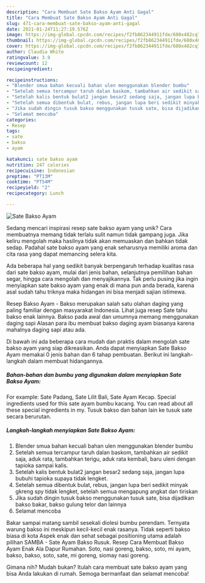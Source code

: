```yaml
---
description: "Cara Membuat Sate Bakso Ayam Anti Gagal"
title: "Cara Membuat Sate Bakso Ayam Anti Gagal"
slug: 471-cara-membuat-sate-bakso-ayam-anti-gagal
date: 2021-01-24T11:27:19.576Z
image: https://img-global.cpcdn.com/recipes/f2fb862344911fde/680x482cq70/sate-bakso-ayam-foto-resep-utama.jpg
thumbnail: https://img-global.cpcdn.com/recipes/f2fb862344911fde/680x482cq70/sate-bakso-ayam-foto-resep-utama.jpg
cover: https://img-global.cpcdn.com/recipes/f2fb862344911fde/680x482cq70/sate-bakso-ayam-foto-resep-utama.jpg
author: Claudia White
ratingvalue: 3.9
reviewcount: 12
recipeingredient:

recipeinstructions:
- "Blender smua bahan kecuali bahan ulen menggunakan blender bumbu"
- "Setelah semua tercampur taruh dalan baskom, tambahkan air sedikit saja, aduk rata, tambahkan terigu, aduk rata kembali, baru uleni dengan tapioka sampai kalis."
- "Setelah kalis bentuk bulat2 jangan besar2 sedang saja, jangan lupa bubuhi tapioka supaya tidak lengket."
- "Setelah semua dibentuk bulat, rebus, jangan lupa beri sedikit minyak gkreng spy tidak lengket, setelah semua mengapung angkat dan tiriskan"
- "Jika sudah dingin tusuk bakso menggunakan tusuk sate, bisa dijadikan bakso bakar, bakso gulung telor dan lainnya"
- "Selamat mencoba"
categories:
- Resep
tags:
- sate
- bakso
- ayam

katakunci: sate bakso ayam 
nutrition: 247 calories
recipecuisine: Indonesian
preptime: "PT13M"
cooktime: "PT54M"
recipeyield: "2"
recipecategory: Lunch

---
```



![Sate Bakso Ayam](https://img-global.cpcdn.com/recipes/f2fb862344911fde/680x482cq70/sate-bakso-ayam-foto-resep-utama.jpg)

Sedang mencari inspirasi resep sate bakso ayam yang unik? Cara membuatnya memang tidak terlalu sulit namun tidak gampang juga. Jika keliru mengolah maka hasilnya tidak akan memuaskan dan bahkan tidak sedap. Padahal sate bakso ayam yang enak seharusnya memiliki aroma dan cita rasa yang dapat memancing selera kita.

Ada beberapa hal yang sedikit banyak berpengaruh terhadap kualitas rasa dari sate bakso ayam, mulai dari jenis bahan, selanjutnya pemilihan bahan segar, hingga cara mengolah dan menyajikannya. Tak perlu pusing jika ingin menyiapkan sate bakso ayam yang enak di mana pun anda berada, karena asal sudah tahu triknya maka hidangan ini bisa menjadi sajian istimewa.

Resep Bakso Ayam - Bakso merupakan salah satu olahan daging yang paling familiar dengan masyarakat Indonesia. Lihat juga resep Sate tahu bakso enak lainnya. Bakso pada awal dan umumnya memang menggunakan daging sapi Alasan para ibu membuat bakso daging ayam biasanya karena mahalnya daging sapi atau ada.


Di bawah ini ada beberapa cara mudah dan praktis dalam mengolah sate bakso ayam yang siap dikreasikan. Anda dapat menyiapkan Sate Bakso Ayam memakai 0 jenis bahan dan 6 tahap pembuatan. Berikut ini langkah-langkah dalam membuat hidangannya.

<!--inarticleads1-->

##### Bahan-bahan dan bumbu yang digunakan dalam menyiapkan Sate Bakso Ayam:



For example: Sate Padang, Sate Lilit Bali, Sate Ayam Kecap. Special ingredients used for this sate ayam bumbu kacang. You can read about all these special ingredients in my. Tusuk bakso dan bahan lain ke tusuk sate secara berurutan. 

<!--inarticleads2-->

##### Langkah-langkah menyiapkan Sate Bakso Ayam:

1. Blender smua bahan kecuali bahan ulen menggunakan blender bumbu
1. Setelah semua tercampur taruh dalan baskom, tambahkan air sedikit saja, aduk rata, tambahkan terigu, aduk rata kembali, baru uleni dengan tapioka sampai kalis.
1. Setelah kalis bentuk bulat2 jangan besar2 sedang saja, jangan lupa bubuhi tapioka supaya tidak lengket.
1. Setelah semua dibentuk bulat, rebus, jangan lupa beri sedikit minyak gkreng spy tidak lengket, setelah semua mengapung angkat dan tiriskan
1. Jika sudah dingin tusuk bakso menggunakan tusuk sate, bisa dijadikan bakso bakar, bakso gulung telor dan lainnya
1. Selamat mencoba


Bakar sampai matang sambil sesekali diolesi bumbu perendam. Ternyata warung bakso ini meskipun kecil-kecil enak rasanya. Tidak seperti bakso biasa di kota Aspek enak dan sehat sebagai positioning utama adalah pilihan SAMBA - Sate Ayam Bakso Rusuk. Resep Cara Membuat Bakso Ayam Enak Ala Dapur Rumahan. Soto, nasi goreng, bakso, soto, mi ayam, bakso, bakso, soto, sate, mi goreng, siomay nasi goreng. 

Gimana nih? Mudah bukan? Itulah cara membuat sate bakso ayam yang bisa Anda lakukan di rumah. Semoga bermanfaat dan selamat mencoba!
